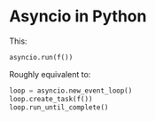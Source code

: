 # Asyncio in Python

This:

```py
asyncio.run(f())
```

Roughly equivalent to:

```py
loop = asyncio.new_event_loop()
loop.create_task(f())
loop.run_until_complete()
```
